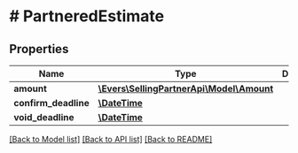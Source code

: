 # # PartneredEstimate

## Properties

Name | Type | Description | Notes
------------ | ------------- | ------------- | -------------
**amount** | [**\Evers\SellingPartnerApi\Model\Amount**](Amount.md) |  |
**confirm_deadline** | [**\DateTime**](\DateTime.md) |  | [optional]
**void_deadline** | [**\DateTime**](\DateTime.md) |  | [optional]

[[Back to Model list]](../../README.md#models) [[Back to API list]](../../README.md#endpoints) [[Back to README]](../../README.md)
